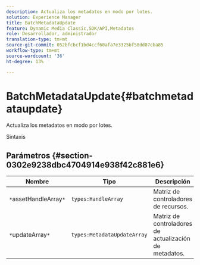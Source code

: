 ```yaml
---
description: Actualiza los metadatos en modo por lotes.
solution: Experience Manager
title: BatchMetadataUpdate
feature: Dynamic Media Classic,SDK/API,Metadatos
role: Desarrollador, administrador
translation-type: tm+mt
source-git-commit: 052bfcbcf1bd4ccf60afa7e3325bf58dd07cba85
workflow-type: tm+mt
source-wordcount: '36'
ht-degree: 13%

---
```



# BatchMetadataUpdate{#batchmetadataupdate}

Actualiza los metadatos en modo por lotes.

Sintaxis

## Parámetros {#section-0302e9238dbc4704914e938f42c881e6}

| Nombre | Tipo | Descripción |
|---|---|---|
| `*`assetHandleArray`*` | `types:HandleArray` | Matriz de controladores de recursos. |
| `*`updateArray`*` | `types:MetadataUpdateArray` | Matriz de controladores de actualización de metadatos. |

